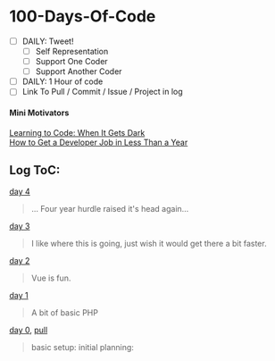 # 100-Days-Of-Code

 - [ ] DAILY: Tweet!
   - [ ] Self Representation
   - [ ] Support One Coder
   - [ ] Support Another Coder
 - [ ] DAILY: 1 Hour of code
 - [ ] Link To Pull / Commit / Issue / Project in log  

#### Mini Motivators
[Learning to Code: When It Gets Dark](https://medium.freecodecamp.com/learning-to-code-when-it-gets-dark-e485edfb58fd)  
[How to Get a Developer Job in Less Than a Year](https://medium.freecodecamp.com/how-to-get-a-developer-job-in-less-than-a-year-c27bbfe71645)  


## Log ToC:

[day 4](./logs/D4.md)  
> ... Four year hurdle raised it's head again...

[day 3](./logs/D3.md)  
> I like where this is going, just wish it would get there a bit faster. 

[day 2](./logs/D2.md)  
> Vue is fun.

[day 1](./logs/D1.md)  
> A bit of basic PHP

[day 0](./logs/D0.md), [pull](https://github.com/panik-stricken/100-days-of-code/pull/1)
> basic setup: initial planning: 
